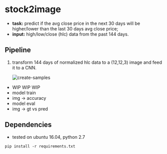 # stock2image
* __task:__ predict if the avg close price in the next 30 days will be higher/lower than the last 30 days avg close price;
* __input:__ high/low/close (hlc) data from the past 144 days. 

## Pipeline
1. transform 144 days of normalized hlc data to a (12,12,3) image and feed it to a CNN.

   ![create-samples](./res/create-samples.gif)

* WIP WIP WIP
* model train
* img -> accuracy
* model eval
* img -> gt vs pred

## Dependencies
* tested on ubuntu 16.04, python 2.7
```
pip install -r requirements.txt
```
